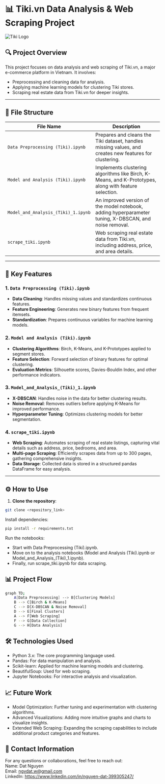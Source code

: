 # 📊 Tiki.vn Data Analysis & Web Scraping Project

![Tiki Logo](https://upload.wikimedia.org/wikipedia/commons/thumb/5/55/Tiki_VN_Logo.svg/512px-Tiki_VN_Logo.svg.png)

## 🔍 **Project Overview**
This project focuses on data analysis and web scraping of Tiki.vn, a major e-commerce platform in Vietnam. It involves:
- Preprocessing and cleaning data for analysis.
- Applying machine learning models for clustering Tiki stores.
- Scraping real estate data from Tiki.vn for deeper insights.

---

## 📂 **File Structure**

| File Name                     | Description                                                                 |
|-------------------------------|-----------------------------------------------------------------------------|
| `Data Preprocessing (Tiki).ipynb` | Prepares and cleans the Tiki dataset, handles missing values, and creates new features for clustering. |
| `Model and Analysis (Tiki).ipynb` | Implements clustering algorithms like Birch, K-Means, and K-Prototypes, along with feature selection. |
| `Model_and_Analysis_(Tiki)_1.ipynb` | An improved version of the model notebook, adding hyperparameter tuning, X-DBSCAN, and noise removal. |
| `scrape_tiki.ipynb`            | Web scraping real estate data from Tiki.vn, including address, price, and area details. |

---

## 🚀 **Key Features**

### 1. `Data Preprocessing (Tiki).ipynb`
- **Data Cleaning**: Handles missing values and standardizes continuous features.
- **Feature Engineering**: Generates new binary features from frequent itemsets.
- **Standardization**: Prepares continuous variables for machine learning models.
  
### 2. `Model and Analysis (Tiki).ipynb`
- **Clustering Algorithms**: Birch, K-Means, and K-Prototypes applied to segment stores.
- **Feature Selection**: Forward selection of binary features for optimal clustering.
- **Evaluation Metrics**: Silhouette scores, Davies-Bouldin Index, and other performance indicators.

### 3. `Model_and_Analysis_(Tiki)_1.ipynb`
- **X-DBSCAN**: Handles noise in the data for better clustering results.
- **Noise Removal**: Removes outliers before applying K-Means for improved performance.
- **Hyperparameter Tuning**: Optimizes clustering models for better segmentation.

### 4. `scrape_tiki.ipynb`
- **Web Scraping**: Automates scraping of real estate listings, capturing vital details such as address, price, bedrooms, and area.
- **Multi-page Scraping**: Efficiently scrapes data from up to 300 pages, gathering comprehensive insights.
- **Data Storage**: Collected data is stored in a structured pandas DataFrame for easy analysis.

---

## ⚙️ **How to Use**

1. **Clone the repository**:
```bash
git clone <repository_link>
```
Install dependencies:
```bash
pip install -r requirements.txt
```
Run the notebooks:
- Start with Data Preprocessing (Tiki).ipynb.
- Move on to the analysis notebooks (Model and Analysis (Tiki).ipynb or Model_and_Analysis_(Tiki)_1.ipynb).
- Finally, run scrape_tiki.ipynb for data scraping.
## 📊 Project Flow
```bash 
graph TD;
    A[Data Preprocessing] --> B[Clustering Models]
    B --> C[Birch & K-Means]
    C --> D[X-DBSCAN & Noise Removal]
    D --> E[Final Clusters]
    A --> F[Web Scraping]
    F --> G[Data Collection]
    G --> H[Data Analysis]
```
## 🛠 Technologies Used
- Python 3.x: The core programming language used.
- Pandas: For data manipulation and analysis.
- Scikit-learn: Applied for machine learning models and clustering.
- BeautifulSoup: Used for web scraping.
- Jupyter Notebooks: For interactive analysis and visualization.
## 📈 Future Work
- Model Optimization: Further tuning and experimentation with clustering algorithms.
- Advanced Visualizations: Adding more intuitive graphs and charts to visualize insights.
- Extended Web Scraping: Expanding the scraping capabilities to include additional product categories and features.
## 💬 Contact Information
For any questions or collaborations, feel free to reach out: <br>
Name: Dat Nguyen <br>
Email: ngvdat.w@gmail.com <br>
LinkedIn: https://www.linkedin.com/in/nguyen-dat-399305247/
